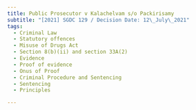 ```yaml
---
title: Public Prosecutor v Kalachelvam s/o Packirisamy
subtitle: "[2021] SGDC 129 / Decision Date: 12\_July\_2021"
tags:
  - Criminal Law
  - Statutory offences
  - Misuse of Drugs Act
  - Section 8(b)(ii) and section 33A(2)
  - Evidence
  - Proof of evidence
  - Onus of Proof
  - Criminal Procedure and Sentencing
  - Sentencing
  - Principles

---
```


